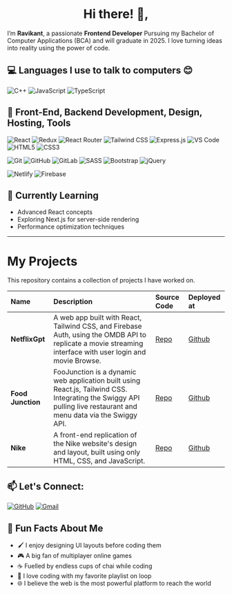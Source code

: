 <h1 align="center">Hi there! 👋,</h1>

 I’m **Ravikant**, a passionate **Frontend Developer** Pursuing my Bachelor of Computer Applications (BCA)  and will graduate in 2025. I love turning ideas into reality using the power of code.



## 💻 Languages I use to talk to computers 😊

![C++](https://img.shields.io/badge/C++-00599C?style=for-the-badge&logo=cplusplus&logoColor=white)
![JavaScript](https://img.shields.io/badge/JavaScript-F7DF1E?style=for-the-badge&logo=javascript&logoColor=black)
![TypeScript](https://img.shields.io/badge/TypeScript-3178C6?style=for-the-badge&logo=typescript&logoColor=white)


## 🚀 Front-End, Backend Development, Design, Hosting, Tools

![React](https://img.shields.io/badge/React-20232A?style=for-the-badge&logo=react&logoColor=61DAFB)
![Redux](https://img.shields.io/badge/Redux-593D88?style=for-the-badge&logo=redux&logoColor=white)
![React Router](https://img.shields.io/badge/React_Router-CA4245?style=for-the-badge&logo=react-router&logoColor=white)
![Tailwind CSS](https://img.shields.io/badge/Tailwind_CSS-38B2AC?style=for-the-badge&logo=tailwind-css&logoColor=white)
![Express.js](https://img.shields.io/badge/Express.js-000000?style=for-the-badge&logo=express&logoColor=white)
![VS Code](https://img.shields.io/badge/VS_Code-007ACC?style=for-the-badge&logo=visual-studio-code&logoColor=white)
![HTML5](https://img.shields.io/badge/HTML5-E34F26?style=for-the-badge&logo=html5&logoColor=white)
![CSS3](https://img.shields.io/badge/CSS3-1572B6?style=for-the-badge&logo=css3&logoColor=white)

![Git](https://img.shields.io/badge/Git-F05032?style=for-the-badge&logo=git&logoColor=white)
![GitHub](https://img.shields.io/badge/GitHub-181717?style=for-the-badge&logo=github&logoColor=white)
![GitLab](https://img.shields.io/badge/GitLab-FC6D26?style=for-the-badge&logo=gitlab&logoColor=white)
![SASS](https://img.shields.io/badge/SASS-CC6699?style=for-the-badge&logo=sass&logoColor=white)
![Bootstrap](https://img.shields.io/badge/Bootstrap-7952B3?style=for-the-badge&logo=bootstrap&logoColor=white)
![jQuery](https://img.shields.io/badge/jQuery-0769AD?style=for-the-badge&logo=jquery&logoColor=white)

![Netlify](https://img.shields.io/badge/Netlify-00C7B7?style=for-the-badge&logo=netlify&logoColor=white)
![Firebase](https://img.shields.io/badge/Firebase-FFCA28?style=for-the-badge&logo=firebase&logoColor=black)


## 🌱 Currently Learning
- Advanced React concepts
- Exploring Next.js for server-side rendering
- Performance optimization techniques

---

# My Projects

This repository contains a collection of projects I have worked on.


| Name                   | Description                                                                         | Source Code | Deployed at |
| :--------------------- | :---------------------------------------------------------------------------------- | :---------- | :---------- |
| **NetflixGpt** | A web app built with React, Tailwind CSS, and Firebase Auth, using the OMDB API to replicate a movie streaming interface with user login and movie Browse. | [Repo](#)    | [Github](#)  |
| **Food Junction** | FooJunction is a dynamic web application built using React.js, Tailwind CSS. Integrating the Swiggy API pulling live restaurant and menu data via the Swiggy API.                             | [Repo](#)    | [Github](#)  |
| **Nike** | A front-end replication of the Nike website's design and layout, built using only HTML, CSS, and JavaScript.                            | [Repo](#)    | [Github](#)  |



## 📫 Let's Connect:
[![GitHub](https://img.shields.io/badge/GitHub-181717?style=for-the-badge&logo=github&logoColor=white)](https://github.com/ravikant-rao)
[![Gmail](https://img.shields.io/badge/Gmail-D14836?style=for-the-badge&logo=gmail&logoColor=white)](mailto:ravikantkumar707978@gmail.com)


## 🤹 Fun Facts About Me
- 🖌️ I enjoy designing UI layouts before coding them
- 🎮 A big fan of multiplayer online games
- ☕ Fuelled by endless cups of chai while coding
- 🎵 I love coding with my favorite playlist on loop
- 🌐 I believe the web is the most powerful platform to reach the world


